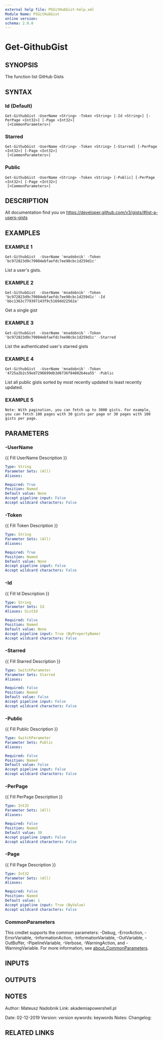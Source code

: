```yaml
---
external help file: PSGitHubGist-help.xml
Module Name: PSGitHubGist
online version:
schema: 2.0.0
---
```


# Get-GithubGist

## SYNOPSIS
The function list GitHub Gists

## SYNTAX

### Id (Default)
```
Get-GithubGist -UserName <String> -Token <String> [-Id <String>] [-PerPage <Int32>] [-Page <Int32>]
 [<CommonParameters>]
```

### Starred
```
Get-GithubGist -UserName <String> -Token <String> [-Starred] [-PerPage <Int32>] [-Page <Int32>]
 [<CommonParameters>]
```

### Public
```
Get-GithubGist -UserName <String> -Token <String> [-Public] [-PerPage <Int32>] [-Page <Int32>]
 [<CommonParameters>]
```

## DESCRIPTION
All documentation find you on https://developer.github.com/v3/gists/#list-a-users-gists

## EXAMPLES

### EXAMPLE 1
```
Get-GithubGist  -UserName 'mnadobnik' -Token 'bc972823d9c79084ebfaefdc7ee98cbc1d259d1c'
```

List a user's gists.

### EXAMPLE 2
```
Get-GithubGist  -UserName 'mnadobnik' -Token 'bc972823d9c79084ebfaefdc7ee98cbc1d259d1c' -Id 'bbc1363c779397143f9c5169dd22562a'
```

Get a single gist

### EXAMPLE 3
```
Get-GithubGist  -UserName 'mnadobnik' -Token 'bc972823d9c79084ebfaefdc7ee98cbc1d259d1c' -Starred
```

List the authenticated user's starred gists

### EXAMPLE 4
```
Get-GithubGist  -UserName 'mnadobnik' -Token '4725a2b2c59ed7296699db3d6736f84802b4ea55' -Public
```

List all public gists sorted by most recently updated to least recently updated.

### EXAMPLE 5
```
Note: With pagination, you can fetch up to 3000 gists. For example, you can fetch 100 pages with 30 gists per page or 30 pages with 100 gists per page.
```

## PARAMETERS

### -UserName
{{ Fill UserName Description }}

```yaml
Type: String
Parameter Sets: (All)
Aliases:

Required: True
Position: Named
Default value: None
Accept pipeline input: False
Accept wildcard characters: False
```

### -Token
{{ Fill Token Description }}

```yaml
Type: String
Parameter Sets: (All)
Aliases:

Required: True
Position: Named
Default value: None
Accept pipeline input: False
Accept wildcard characters: False
```

### -Id
{{ Fill Id Description }}

```yaml
Type: String
Parameter Sets: Id
Aliases: GistId

Required: False
Position: Named
Default value: None
Accept pipeline input: True (ByPropertyName)
Accept wildcard characters: False
```

### -Starred
{{ Fill Starred Description }}

```yaml
Type: SwitchParameter
Parameter Sets: Starred
Aliases:

Required: False
Position: Named
Default value: False
Accept pipeline input: False
Accept wildcard characters: False
```

### -Public
{{ Fill Public Description }}

```yaml
Type: SwitchParameter
Parameter Sets: Public
Aliases:

Required: False
Position: Named
Default value: False
Accept pipeline input: False
Accept wildcard characters: False
```

### -PerPage
{{ Fill PerPage Description }}

```yaml
Type: Int32
Parameter Sets: (All)
Aliases:

Required: False
Position: Named
Default value: 30
Accept pipeline input: False
Accept wildcard characters: False
```

### -Page
{{ Fill Page Description }}

```yaml
Type: Int32
Parameter Sets: (All)
Aliases:

Required: False
Position: Named
Default value: 1
Accept pipeline input: True (ByValue)
Accept wildcard characters: False
```

### CommonParameters
This cmdlet supports the common parameters: -Debug, -ErrorAction, -ErrorVariable, -InformationAction, -InformationVariable, -OutVariable, -OutBuffer, -PipelineVariable, -Verbose, -WarningAction, and -WarningVariable. For more information, see [about_CommonParameters](http://go.microsoft.com/fwlink/?LinkID=113216).

## INPUTS

## OUTPUTS

## NOTES
Author: Mateusz Nadobnik
Link: akademiapowershell.pl

Date: 02-12-2019
Version: version
eywords: keywords
Notes:
Changelog:

## RELATED LINKS
